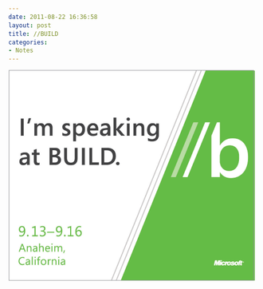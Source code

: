 ```yaml
---
date: 2011-08-22 16:36:58
layout: post
title: //BUILD
categories:
- Notes
---
```


[![](/images/2011/08/6204-buildbig_thumb_2aa9a50e.png)](http://www.buildwindows.com)
